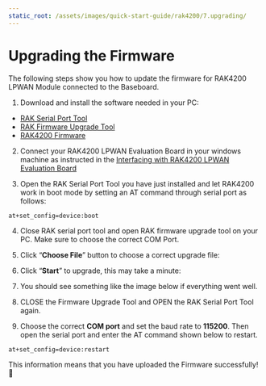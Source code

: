 ```yaml
---
static_root: /assets/images/quick-start-guide/rak4200/7.upgrading/
---
```

# Upgrading the Firmware
The following steps show you how to update the firmware for RAK4200 LPWAN Module connected to the Baseboard.

1. Download and install the software needed in your PC:

- [RAK Serial Port Tool](https://downloads.rakwireless.com/en/LoRa/Tools/RAK_SERIAL_PORT_TOOL_V1.2.1.zip)
- [RAK Firmware Upgrade Tool](https://downloads.rakwireless.com/en/LoRa/Tools/RAK_Upgrade_Tool_V1.0.rar)
- [RAK4200 Firmware](https://downloads.rakwireless.com/en/LoRa/RAK4200/Firmware/RAK4200_V3.2.0.12.rar)

2. Connect your RAK4200 LPWAN Evaluation Board in your windows machine as instructed in the [Interfacing with RAK4200 LPWAN Evaluation Board](interfacing)

3. Open the RAK Serial Port Tool you have just installed and let RAK4200 work in boot mode by setting an AT command through serial port as follows: 
```
at+set_config=device:boot
```
<rk-img
  :src="`${$frontmatter.static_root}/hdtvmsxeqpzo2tx53a2x.jpg`"
  width="60%"
  figure-number="1"
  caption="Entering Boot Mode"
/>

4. Close RAK serial port tool and open RAK firmware upgrade tool on your PC. Make sure to choose the correct COM Port.
<rk-img
  :src="`${$frontmatter.static_root}/uq2mchzjcptfhpiem4p0.jpg`"
  width="60%"
  figure-number="2"
  caption="RAK Firmware Upgrade Tool"
/>

5. Click “**Choose File**” button to choose a correct upgrade file:
<rk-img
  :src="`${$frontmatter.static_root}/qaxfg8sllput33ycskaq.jpg`"
  width="60%"
  figure-number="3"
  caption="Choosing the Correct Upgrade file"
/>

6. Click “**Start**” to upgrade, this may take a minute:
<rk-img
  :src="`${$frontmatter.static_root}/dzctnumbclyzrawjf6kl.jpg`"
  width="60%"
  figure-number="4"
  caption="Firmware Upgrading in Process"
/>

7. You should see something like the image below if everything went well.
<rk-img
  :src="`${$frontmatter.static_root}/xrtlzi2q6cht8tfkn9kr.jpg`"
  width="60%"
  figure-number="5"
  caption="Successfully Upgraded Firmware"
/>

8. CLOSE the Firmware Upgrade Tool and OPEN the RAK Serial Port Tool again.

9. Choose the correct **COM port** and set the baud rate to **115200**. Then open the serial port and enter the AT command shown below to restart.
```
at+set_config=device:restart
```
<rk-img
  :src="`${$frontmatter.static_root}/xgkhng5xr1tg4prxnbuq.jpg`"
  width="60%"
  figure-number="6"
  caption="Restarting your Device"
/>

This information means that you have uploaded the Firmware successfully! :tada:


